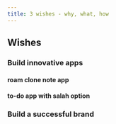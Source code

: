 ```yaml
---
title: 3 wishes - why, what, how
---
```


## Wishes
### Build innovative apps
#### roam clone note app
#### to-do app with salah option
### Build a successful brand
####
